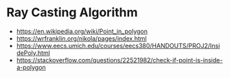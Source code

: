 # Ray Casting Algorithm

- https://en.wikipedia.org/wiki/Point_in_polygon
- https://wrfranklin.org/nikola/pages/index.html
- https://www.eecs.umich.edu/courses/eecs380/HANDOUTS/PROJ2/InsidePoly.html
- https://stackoverflow.com/questions/22521982/check-if-point-is-inside-a-polygon
